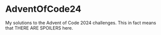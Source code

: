 # AdventOfCode24
My solutions to the Advent of Code 2024 challenges. This in fact means that THERE ARE SPOILERS here.
